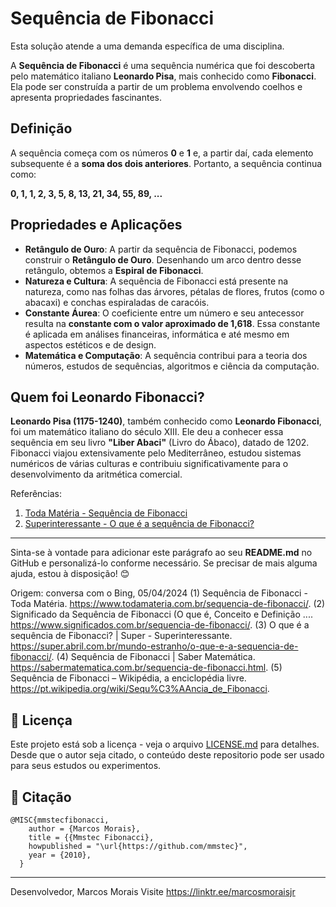 # Sequência de Fibonacci
Esta solução atende a uma demanda específica de uma disciplina.

A **Sequência de Fibonacci** é uma sequência numérica que foi descoberta pelo matemático italiano **Leonardo Pisa**, mais conhecido como **Fibonacci**. Ela pode ser construída a partir de um problema envolvendo coelhos e apresenta propriedades fascinantes.

## Definição

A sequência começa com os números **0** e **1** e, a partir daí, cada elemento subsequente é a **soma dos dois anteriores**. Portanto, a sequência continua como:

**0, 1, 1, 2, 3, 5, 8, 13, 21, 34, 55, 89, ...**

## Propriedades e Aplicações

- **Retângulo de Ouro**: A partir da sequência de Fibonacci, podemos construir o **Retângulo de Ouro**. Desenhando um arco dentro desse retângulo, obtemos a **Espiral de Fibonacci**.
- **Natureza e Cultura**: A sequência de Fibonacci está presente na natureza, como nas folhas das árvores, pétalas de flores, frutos (como o abacaxi) e conchas espiraladas de caracóis.
- **Constante Áurea**: O coeficiente entre um número e seu antecessor resulta na **constante com o valor aproximado de 1,618**. Essa constante é aplicada em análises financeiras, informática e até mesmo em aspectos estéticos e de design.
- **Matemática e Computação**: A sequência contribui para a teoria dos números, estudos de sequências, algoritmos e ciência da computação.

## Quem foi Leonardo Fibonacci?

**Leonardo Pisa (1175-1240)**, também conhecido como **Leonardo Fibonacci**, foi um matemático italiano do século XIII. Ele deu a conhecer essa sequência em seu livro **"Liber Abaci"** (Livro do Ábaco), datado de 1202. Fibonacci viajou extensivamente pelo Mediterrâneo, estudou sistemas numéricos de várias culturas e contribuiu significativamente para o desenvolvimento da aritmética comercial.

Referências:
1. [Toda Matéria - Sequência de Fibonacci](https://www.todamateria.com.br/sequencia-de-fibonacci/)
2. [Superinteressante - O que é a sequência de Fibonacci?](https://super.abril.com.br/mundo-estranho/o-que-e-a-sequencia-de-fibonacci/)

---
Sinta-se à vontade para adicionar este parágrafo ao seu **README.md** no GitHub e personalizá-lo conforme necessário. Se precisar de mais alguma ajuda, estou à disposição! 😊

Origem: conversa com o Bing, 05/04/2024
(1) Sequência de Fibonacci - Toda Matéria. https://www.todamateria.com.br/sequencia-de-fibonacci/.
(2) Significado da Sequência de Fibonacci (O que é, Conceito e Definição .... https://www.significados.com.br/sequencia-de-fibonacci/.
(3) O que é a sequência de Fibonacci? | Super - Superinteressante. https://super.abril.com.br/mundo-estranho/o-que-e-a-sequencia-de-fibonacci/.
(4) Sequência de Fibonacci | Saber Matemática. https://sabermatematica.com.br/sequencia-de-fibonacci.html.
(5) Sequência de Fibonacci – Wikipédia, a enciclopédia livre. https://pt.wikipedia.org/wiki/Sequ%C3%AAncia_de_Fibonacci.

## 📄 Licença

Este projeto está sob a licença - veja o arquivo [LICENSE.md](https://github.com/mmstec/mmstec/blob/main/LICENSE) para detalhes. <br />
Desde que o autor seja citado, o conteúdo deste repositorio pode ser usado para seus estudos ou experimentos.

## 🚀 Citação
```
@MISC{mmstecfibonacci,
    author = {Marcos Morais},
    title = {{Mmstec Fibonacci},
    howpublished = "\url{https://github.com/mmstec}",
    year = {2010},
  }
```
___
Desenvolvedor,
Marcos Morais
Visite https://linktr.ee/marcosmoraisjr
